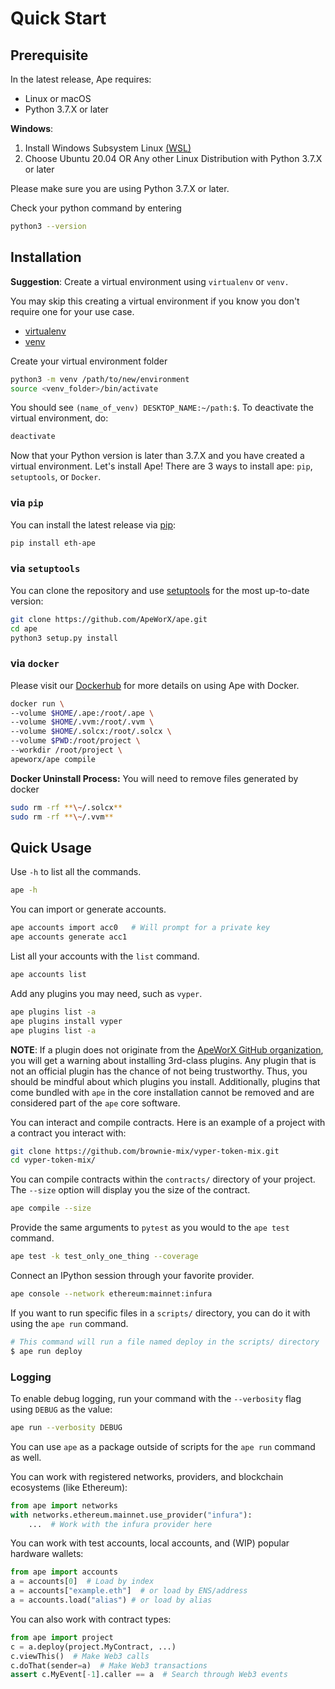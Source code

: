 # Quick Start

## Prerequisite

In the latest release, Ape requires:

-   Linux or macOS
-   Python 3.7.X or later

**Windows**:

1.  Install Windows Subsystem Linux
    [(WSL)](https://docs.microsoft.com/en-us/windows/wsl/install)
2.  Choose Ubuntu 20.04 OR Any other Linux Distribution with Python
    3.7.X or later

Please make sure you are using Python 3.7.X or later.

Check your python command by entering

```bash
python3 --version
```

## Installation

**Suggestion**: Create a virtual environment using `virtualenv` or `venv.`

You may skip this creating a virtual environment if you know you don\'t
require one for your use case.

* [virtualenv](https://pypi.org/project/virtualenv/)
* [venv](https://docs.python.org/3/library/venv.html)

Create your virtual environment folder

```bash
python3 -m venv /path/to/new/environment
source <venv_folder>/bin/activate
```

You should see `(name_of_venv) DESKTOP_NAME:~/path:$`.
To deactivate the virtual environment, do:

```bash
deactivate
```

Now that your Python version is later than 3.7.X and you have created a
virtual environment. Let\'s install Ape! There are 3 ways to install
ape: `pip`, `setuptools`, or `Docker`.

### via `pip`

You can install the latest release via
[pip](https://pypi.org/project/pip/):

```bash
pip install eth-ape
```

### via `setuptools`

You can clone the repository and use
[setuptools](https://github.com/pypa/setuptools) for the most up-to-date
version:

```bash
git clone https://github.com/ApeWorX/ape.git
cd ape
python3 setup.py install
```

### via `docker`

Please visit our
[Dockerhub](https://hub.docker.com/repository/docker/apeworx/ape) for
more details on using Ape with Docker.

```bash
docker run \
--volume $HOME/.ape:/root/.ape \
--volume $HOME/.vvm:/root/.vvm \
--volume $HOME/.solcx:/root/.solcx \
--volume $PWD:/root/project \
--workdir /root/project \
apeworx/ape compile
```

**Docker Uninstall Process:** You will need to remove files generated by
docker

```bash
sudo rm -rf **\~/.solcx**
sudo rm -rf **\~/.vvm**
```

## Quick Usage

Use `-h` to list all the commands.

```bash
ape -h
```

You can import or generate accounts.

```bash
ape accounts import acc0   # Will prompt for a private key
ape accounts generate acc1
````

List all your accounts with the `list` command.

```bash
ape accounts list
```

Add any plugins you may need, such as `vyper`.

```bash
ape plugins list -a
ape plugins install vyper
ape plugins list -a
```

**NOTE**: If a plugin does not originate from the 
[ApeWorX GitHub organization](https://github.com/ApeWorX?q=ape&type=all), you will get a warning about installing 
3rd-class plugins. Any plugin that is not an official plugin has the chance of not being trustworthy. Thus, you should 
be mindful about which plugins you install. Additionally, plugins that come bundled with `ape` in the core installation 
cannot be removed and are considered part of the `ape` core software.

You can interact and compile contracts.
Here is an example of a project with a contract you interact with: 

```bash 
git clone https://github.com/brownie-mix/vyper-token-mix.git
cd vyper-token-mix/
```

You can compile contracts within the `contracts/` directory of your project.
The `--size` option will display you the size of the contract.

```bash
ape compile --size
```

Provide the same arguments to `pytest` as you would to the `ape test` command.

```bash
ape test -k test_only_one_thing --coverage
```

Connect an IPython session through your favorite provider.

```bash
ape console --network ethereum:mainnet:infura
```

If you want to run specific files in a `scripts/` directory, you can do it with using the `ape run` command.

```bash
# This command will run a file named deploy in the scripts/ directory
$ ape run deploy
```

### Logging

To enable debug logging, run your command with the `--verbosity` flag using `DEBUG` as the value:

```bash
ape run --verbosity DEBUG
```

You can use `ape` as a package outside of scripts for the `ape run` command as well.

You can work with registered networks, providers, and blockchain ecosystems (like Ethereum):

```python
from ape import networks
with networks.ethereum.mainnet.use_provider("infura"):
    ...  # Work with the infura provider here
```

You can work with test accounts, local accounts, and (WIP) popular hardware wallets:

```python
from ape import accounts
a = accounts[0]  # Load by index
a = accounts["example.eth"]  # or load by ENS/address
a = accounts.load("alias") # or load by alias
```

You can also work with contract types:

```python
from ape import project
c = a.deploy(project.MyContract, ...)
c.viewThis()  # Make Web3 calls
c.doThat(sender=a)  # Make Web3 transactions
assert c.MyEvent[-1].caller == a  # Search through Web3 events
```
